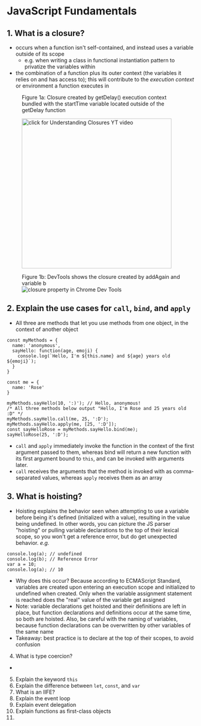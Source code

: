 # JavaScript Fundamentals

## 1. What is a closure?
  - occurs when a function isn't self-contained, and instead uses a variable outside of its scope
    - e.g. when writing a class in functional instantiation pattern to privatize the variables within
  - the combination of a function plus its outer context (the variables it relies on and has access to); this will contribute to the *execution context* or environment a function executes in
  
  <figure>
  <figcaption>Figure 1a: Closure created by getDelay() execution context bundled with the startTime variable located outside of the getDelay function</figcaption>

  <a href="https://www.youtube.com/watch?v=rBBwrBRoOOY"><img src="https://i.gyazo.com/9fc6015ffc07a195ef9b333269e6c1fa.png" width="400px" title="click for Understanding Closures YT video"/></a>
  </figure>

  <figure>
  <figcaption>Figure 1b: DevTools shows the closure created by addAgain and variable b </figcaption>

  <img src="https://i.gyazo.com/e2b824961d6aeaf3e9e8d527238ddbed.png" title="closure property in Chrome Dev Tools" />
  </figure>

## 2. Explain the use cases for `call`, `bind`, and `apply`
  - All three are methods that let you use methods from one object, in the context of another object
```
const myMethods = {
  name: 'anonymous',
  sayHello: function(age, emoji) {
    console.log(`Hello, I'm ${this.name} and ${age} years old ${emoji}`);
  }
}

const me = {
  name: 'Rose'
}

myMethods.sayHello(10, ':)'); // Hello, anonymous!
/* All three methods below output "Hello, I'm Rose and 25 years old :D" */
myMethods.sayHello.call(me, 25, ':D');
myMethods.sayHello.apply(me, [25, ':D']);
const sayHelloRose = myMethods.sayHello.bind(me);
sayHelloRose(25, ':D');
```

- `call` and `apply` immediately invoke the function in the context of the first argument passed to them, whereas bind will return a new function with its first argument bound to `this`, and can be invoked with arguments later.
- `call` receives the arguments that the method is invoked with as comma-separated values, whereas `apply` receives them as an array

## 3. What is hoisting?
- Hoisting explains the behavior seen when attempting to use a variable before being it's defined (initialized with a value), resulting in the value being undefined. In other words, you can picture the JS parser "hoisting" or pulling variable declarations to the top of their lexical scope, so you won't get a reference error, but do get unexpected behavior. *e.g.*
```
console.log(a); // undefined
console.log(b); // Reference Error
var a = 10;
console.log(a); // 10
``` 
- Why does this occur? Because according to ECMAScript Standard, variables are created upon entering an execution scope and initialized to undefined when created. Only when the variable assignment statement is reached does the "real" value of the variable get assigned
- Note: variable declarations get hoisted and their definitions are left in place, but function declarations and definitions occur at the same time, so both are hoisted. Also, be careful with the naming of variables, because function declarations can be overwritten by other variables of the same name
- Takeaway: best practice is to declare at the top of their scopes, to avoid confusion
  
4. What is type coercion?
-
5. Explain the keyword `this`
6. Explain the difference between `let`, `const`, and `var`
7. What is an IIFE?
8. Explain the event loop
9.  Explain event delegation
10. Explain functions as first-class objects
11. 